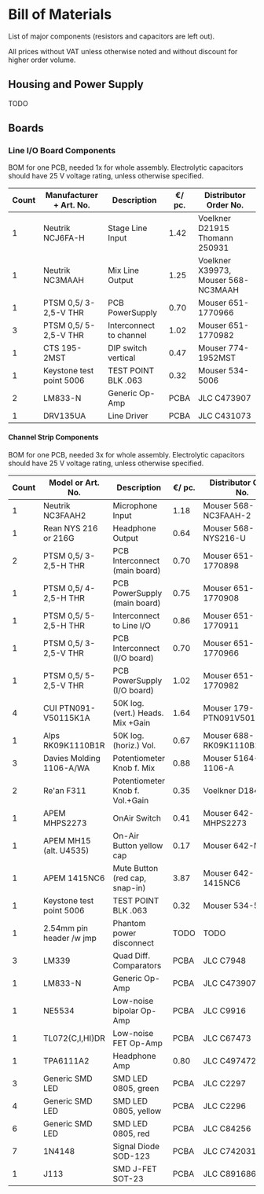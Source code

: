 # Bill of Materials

List of major components (resistors and capacitors are left out).

All prices without VAT unless otherwise noted and without discount for higher order volume.

## Housing and Power Supply

TODO

## Boards

### Line I/O Board Components
BOM for one PCB, needed 1x for whole assembly.
Electrolytic capacitors should have 25 V voltage rating, unless otherwise specified.

| Count | Manufacturer + Art. No.   | Description                       | €/ pc.| Distributor Order No.
|-------|---------------------------|-----------------------------------|-------|----------------------
| 1     | Neutrik NCJ6FA-H          | Stage Line Input                  | 1.42  | Voelkner D21915 Thomann 250931
| 1     | Neutrik NC3MAAH           | Mix Line Output                   | 1.25  | Voelkner X39973, Mouser 568-NC3MAAH
| 1     | PTSM 0,5/ 3-2,5-V THR     | PCB PowerSupply                   | 0.70  | Mouser 651-1770966
| 3     | PTSM 0,5/ 5-2,5-V THR     | Interconnect to channel           | 1.02  | Mouser 651-1770982
| 1     | CTS 195-2MST              | DIP switch vertical               | 0.47  | Mouser 774-1952MST
| 1     | Keystone test point 5006  | TEST POINT BLK .063               | 0.32  | Mouser 534-5006
| 2     | LM833-N                   | Generic Op-Amp                    | PCBA  | JLC C473907
| 1     | DRV135UA                  | Line Driver                       | PCBA  | JLC C431073


#### Channel Strip Components
BOM for one PCB, needed 3x for whole assembly.
Electrolytic capacitors should have 25 V voltage rating, unless otherwise specified.

| Count | Model or Art. No.         | Description                       | €/ pc.| Distributor Order No.
|-------|---------------------------|-----------------------------------|-------|----------------------
| 1     | Neutrik NC3FAAH2          | Microphone Input                  | 1.18  | Mouser 568-NC3FAAH-2
| 1     | Rean NYS 216 or 216G      | Headphone Output                  | 0.64  | Mouser 568-NYS216-U
| 2     | PTSM 0,5/ 3-2,5-H THR     | PCB Interconnect (main board)     | 0.70  | Mouser 651-1770898
| 1     | PTSM 0,5/ 4-2,5-H THR     | PCB PowerSupply (main board)      | 0.75  | Mouser 651-1770908
| 1     | PTSM 0,5/ 5-2,5-H THR     | Interconnect to Line I/O          | 0.86  | Mouser 651-1770911
| 1     | PTSM 0,5/ 3-2,5-V THR     | PCB Interconnect (I/O board)      | 0.70  | Mouser 651-1770966
| 1     | PTSM 0,5/ 5-2,5-V THR     | PCB PowerSupply (I/O board)       | 1.02  | Mouser 651-1770982
| 4     | CUI PTN091-V50115K1A      | 50K log. (vert.) Heads. Mix +Gain | 1.64  | Mouser 179-PTN091V50115K1A
| 1     | Alps RK09K1110B1R         | 50K log. (horiz.) Vol.            | 0.67  | Mouser 688-RK09K1110B1R
| 3     | Davies Molding 1106-A/WA  | Potentiometer Knob f. Mix         | 0.88  | Mouser 5164-1106-A
| 2     | Re'an F311                | Potentiometer Knob f. Vol.+Gain   | 0.35  | Voelkner D18429
| 1     | APEM MHPS2273             | OnAir Switch                      | 0.41  | Mouser 642-MHPS2273
| 1     | APEM MH15 (alt. U4535)    | On-Air Button yellow cap          | 0.17  | Mouser 642-MH12
| 1     | APEM 1415NC6              | Mute Button (red cap, snap-in)    | 3.87  | Mouser 642-1415NC6
| 1     | Keystone test point 5006  | TEST POINT BLK .063               | 0.32  | Mouser 534-5006
| 1     | 2.54mm pin header /w jmp  | Phantom power disconnect          | TODO  | TODO
| 3     | LM339                     | Quad Diff. Comparators            | PCBA  | JLC C7948
| 1     | LM833-N                   | Generic Op-Amp                    | PCBA  | JLC C473907
| 1     | NE5534                    | Low-noise bipolar Op-Amp          | PCBA  | JLC C9916
| 1     | TL072{C,I,HI}DR           | Low-noise FET Op-Amp              | PCBA  | JLC C67473
| 1     | TPA6111A2                 | Headphone Amp                     | 0.80  | JLC C497472
| 3     | Generic SMD LED           | SMD LED 0805, green               | PCBA  | JLC C2297
| 4     | Generic SMD LED           | SMD LED 0805, yellow              | PCBA  | JLC C2296
| 6     | Generic SMD LED           | SMD LED 0805, red                 | PCBA  | JLC C84256
| 7     | 1N4148                    | Signal Diode SOD-123              | PCBA  | JLC C7420318
| 1     | J113                      | SMD J-FET SOT-23                  | PCBA  | JLC C891686
